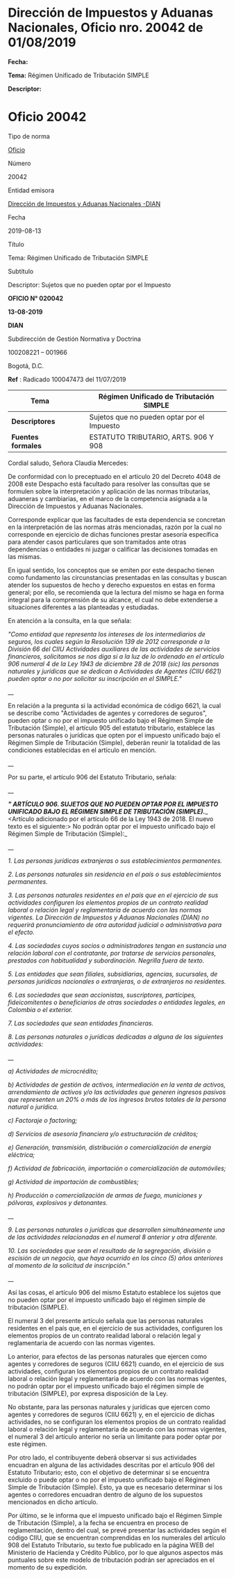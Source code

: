 # Dirección de Impuestos y Aduanas Nacionales, Oficio nro. 20042 de 01/08/2019


**Fecha:**

**Tema:** Régimen Unificado de Tributación SIMPLE

**Descriptor:**

# Oficio 20042

Tipo de norma

[Oficio](/normatividad/tipo-de-norma/oficio)

Número

20042

Entidad emisora

[Dirección de Impuestos y Aduanas Nacionales -DIAN](/normatividad/entidad-emisora/direccion-de-impuestos-y-aduanas-nacionales-dian)

Fecha

2019-08-13

Título

Tema: Régimen Unificado de Tributación SIMPLE

Subtítulo

Descriptor: Sujetos que no pueden optar por el Impuesto

**OFICIO N° 020042**

**13-08-2019**

**DIAN**

Subdirección de Gestión Normativa y Doctrina

100208221 ­– 001966

Bogotá, D.C.

**Ref** : Radicado 100047473 del 11/07/2019

**Tema** |  |  |  Régimen Unificado de Tributación SIMPLE  
---|---|---|---  
**Descriptores** |  |  |  Sujetos que no pueden optar por el Impuesto  
**Fuentes formales** |  |  |  ESTATUTO TRIBUTARIO, ARTS. 906 Y 908  
  
Cordial saludo, Señora Claudia Mercedes:

De conformidad con lo preceptuado en el artículo 20 del Decreto 4048 de 2008 este Despacho está facultado para resolver las consultas que se formulen sobre la interpretación y aplicación de las normas tributarias, aduaneras y cambiarias, en el marco de la competencia asignada a la Dirección de Impuestos y Aduanas Nacionales.

Corresponde explicar que las facultades de esta dependencia se concretan en la interpretación de las normas atrás mencionadas, razón por la cual no corresponde en ejercicio de dichas funciones prestar asesoría específica para atender casos particulares que son tramitados ante otras dependencias o entidades ni juzgar o calificar las decisiones tomadas en las mismas.

En igual sentido, los conceptos que se emiten por este despacho tienen como fundamento las circunstancias presentadas en las consultas y buscan atender los supuestos de hecho y derecho expuestos en estas en forma general; por ello, se recomienda que la lectura del mismo se haga en forma integral para la comprensión de su alcance, el cual no debe extenderse a situaciones diferentes a las planteadas y estudiadas.

En atención a la consulta, en la que señala:

_"Como entidad que representa los intereses de los intermediarios de seguros, los cuales según la Resolución 139 de 2012 corresponde a la División 66 del CIIU Actividades auxiliares de las actividades de servicios financieros, solicitamos se nos diga si a la luz de lo ordenado en el artículo 906 numeral 4 de la Ley 1943 de diciembre 28 de 2018 (sic) las personas naturales y jurídicas que se dedican a Actividades de Agentes (CIIU 6621) pueden optar o no por solicitar su inscripción en el SIMPLE."_

__

En relación a la pregunta si la actividad económica de código 6621, la cual se describe como "Actividades de agentes y corredores de seguros", pueden optar o no por el impuesto unificado bajo el Régimen Simple de Tributación (Simple), el artículo 905 del estatuto tributario, establece las personas naturales o jurídicas que opten por el impuesto unificado bajo el Régimen Simple de Tributación (Simple), deberán reunir la totalidad de las condiciones establecidas en el artículo en mención.

__

Por su parte, el artículo 906 del Estatuto Tributario, señala:

__

**_" ARTÍCULO 906. SUJETOS QUE NO PUEDEN OPTAR POR EL IMPUESTO UNIFICADO BAJO EL RÉGIMEN SIMPLE DE TRIBUTACIÓN (SIMPLE)._**_ <Artículo adicionado por el artículo 66 de la Ley 1943 de 2018. El nuevo texto es el siguiente:> No podrán optar por el impuesto unificado bajo el Régimen Simple de Tributación (Simple):_

__

_1\. Las personas jurídicas extranjeras o sus establecimientos permanentes._

_2\. Las personas naturales sin residencia en el país o sus establecimientos permanentes._

_3\. Las personas naturales residentes en el país que en el ejercicio de sus actividades configuren los elementos propios de un contrato realidad laboral o relación legal y reglamentaria de acuerdo con las normas vigentes. La Dirección de Impuestos y Aduanas Nacionales (DIAN) no requerirá pronunciamiento de otra autoridad judicial o administrativa para el efecto._

_4\. Las sociedades cuyos socios o administradores tengan en sustancia una relación laboral con el contratante, por tratarse de servicios personales, prestados con habitualidad y subordinación. Negrilla fuera de texto._

_5\. Las entidades que sean filiales, subsidiarias, agencias, sucursales, de personas jurídicas nacionales o extranjeras, o de extranjeros no residentes._

_6\. Las sociedades que sean accionistas, suscriptores, partícipes, fideicomitentes o beneficiarios de otras sociedades o entidades legales, en Colombia o el exterior._

_7\. Las sociedades que sean entidades financieras._

_8\. Las personas naturales o jurídicas dedicadas a alguna de las siguientes actividades:_

__

_a) Actividades de microcrédito;_

_b) Actividades de gestión de activos, intermediación en la venta de activos, arrendamiento de activos y/o las actividades que generen ingresos pasivos que representen un 20% o más de los ingresos brutos totales de la persona natural o jurídica._

_c) Factoraje o factoring;_

_d) Servicios de asesoría financiera y/o estructuración de créditos;_

_e) Generación, transmisión, distribución o comercialización de energía eléctrica;_

_f) Actividad de fabricación, importación o comercialización de automóviles;_

_g) Actividad de importación de combustibles;_

_h) Producción o comercialización de armas de fuego, municiones y pólvoras, explosivos y detonantes._

__

_9\. Las personas naturales o jurídicas que desarrollen simultáneamente una de las actividades relacionadas en el numeral 8 anterior y otra diferente._

_10\. Las sociedades que sean el resultado de la segregación, división o escisión de un negocio, que haya ocurrido en los cinco (5) años anteriores al momento de la solicitud de inscripción."_

__

Así las cosas, el artículo 906 del mismo Estatuto establece los sujetos que no pueden optar por el impuesto unificado bajo el régimen simple de tributación (SIMPLE).

El numeral 3 del presente artículo señala que las personas naturales residentes en el país que, en el ejercicio de sus actividades, configuren los elementos propios de un contrato realidad laboral o relación legal y reglamentaria de acuerdo con las normas vigentes.

Lo anterior, para efectos de las personas naturales que ejercen como agentes y corredores de seguros (CIIU 6621) cuando, en el ejercicio de sus actividades, configuran los elementos propios de un contrato realidad laboral o relación legal y reglamentaria de acuerdo con las normas vigentes, no podrán optar por el impuesto unificado bajo el régimen simple de tributación (SIMPLE), por expresa disposición de la Ley.

No obstante, para las personas naturales y jurídicas que ejercen como agentes y corredores de seguros (CIIU 6621) y, en el ejercicio de dichas actividades, no se configuran los elementos propios de un contrato realidad laboral o relación legal y reglamentaria de acuerdo con las normas vigentes, el numeral 3 del artículo anterior no sería un limitante para poder optar por este régimen.

Por otro lado, el contribuyente deberá observar si sus actividades encuadran en alguna de las actividades descritas por el artículo 906 del Estatuto Tributario; esto, con el objetivo de determinar si se encuentra excluido o puede optar o no por el impuesto unificado bajo el Régimen Simple de Tributación (Simple). Esto, ya que es necesario determinar si los agentes o corredores encuadran dentro de alguno de los supuestos mencionados en dicho artículo.

Por último, se le informa que el impuesto unificado bajo el Régimen Simple de Tributación (Simple), a la fecha se encuentra en proceso de reglamentación, dentro del cual, se prevé presentar las actividades según el código CIIU, que se encuentran comprendidas en los numerales del artículo 908 del Estatuto Tributario, su texto fue publicado en la página WEB del Ministerio de Hacienda y Crédito Público, por lo que algunos aspectos más puntuales sobre este modelo de tributación podrán ser apreciados en el momento de su expedición.
